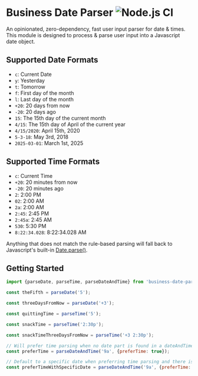 # Business Date Parser ![Node.js CI](https://github.com/beauwest/business-date-parser/workflows/Node.js%20CI/badge.svg)

An opinionated, zero-dependency, fast user input parser for date & times. This module is designed to process & parse
user input into a Javascript date object.

## Supported Date Formats

- `c`: Current Date
- `y`: Yesterday
- `t`: Tomorrow
- `f`: First day of the month
- `l`: Last day of the month
- `+20`: 20 days from now
- `-20`: 20 days ago
- `15`: The 15th day of the current month
- `4/15`: The 15th day of April of the current year
- `4/15/2020`: April 15th, 2020
- `5-3-18`: May 3rd, 2018
- `2025-03-01`: March 1st, 2025

## Supported Time Formats

- `c`: Current Time
- `+20`: 20 minutes from now
- `-20`: 20 minutes ago
- `2`: 2:00 PM
- `02`: 2:00 AM
- `2a`: 2:00 AM
- `2:45`: 2:45 PM
- `2:45a`: 2:45 AM
- `530`: 5:30 PM
- `8:22:34.028`: 8:22:34.028 AM

Anything that does not match the rule-based parsing will fall back to Javascript's
built-in [Date.parse()](https://developer.mozilla.org/en-US/docs/Web/JavaScript/Reference/Global_Objects/Date/parse).

## Getting Started

```javascript
import {parseDate, parseTime, parseDateAndTime} from 'business-date-parser';

const theFifth = parseDate('5');

const threeDaysFromNow = parseDate('+3');

const quittingTime = parseTime('5');

const snackTime = parseTime('2:30p');

const snackTimeThreeDaysFromNow = parseTime('+3 2:30p');

// Will prefer time parsing when no date part is found in a dateAndTime string
const preferTime = parseDateAndTime('9a', {preferTime: true});

// Default to a specific date when preferring time parsing and there is no date part.
const preferTimeWithSpecificDate = parseDateAndTime('9a', {preferTime: true, defaultDate: '2025-03-01'});
```